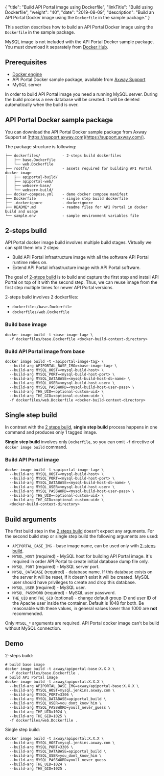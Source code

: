 {
  "title": "Build API Portal image using Dockerfile",
  "linkTitle": "Build using Dockerfile",
  "weight": "40",
  "date": "2019-08-09",
  "description": "Build an API Portal Docker image using the `Dockerfile` in the sample package."
}

This section describes how to build an API Portal Docker image using the `Dockerfile` in the sample package.

MySQL image is not included with the API Portal Docker sample package. You must download it separately from [Docker Hub](https://hub.docker.com/).

## Prerequisites

* [Docker engine](https://docs.docker.com/engine/)
* API Portal Docker sample package, available from [Axway Support](https://support.axway.com)
* MySQL server

In order to build API Portal image you need a running MySQL server. During the build process a new database will be created. It will be deleted automatically when the build is over.

## API Portal Docker sample package

You can download the API Portal Docker sample package from Axway Support at [https://support.axway.com](https://support.axway.com/).

The package structure is following:

```
├── dockerfiles/          - 2-steps build dockerfiles
│   ├── base.Dockerfile
│   └── web.Dockerfile
├── rootfs/               - assets required for building API Portal docker image
│   ├── apiportal-build/
│   ├── apiportal-web/
│   ├── webserv-base/
│   └── webserv-build/
├── docker-compose.yml    - demo docker compose manifest
├── Dockerfile            - single step build dockerfile
├── .dockerignore         - dockerignore
├── README*.md            - readme files for API Portal in docker build and usage
└── sample.env            - sample environment variables file
```

## 2-steps build

API Portal docker image build involves multiple build stages. Virtually we can split them into 2 steps:

* Build API Portal infrastructure image with all the software API Portal runtime relies on.
* Extend API Portal infrastructure image with API Portal software.

The goal of [2-steps build](#2-steps-build) is to build and capture the first step and install API Portal on top of it with the second step. Thus, we can reuse image from the first step multiple times for newer API Portal versions.

2-steps build involves 2 dockerfiles:

* `dockerfiles/base.Dockerfile`
* `dockerfiles/web.Dockerfile`

### Build base image

```
docker image build -t <base-image-tag> \
  -f dockerfiles/base.Dockerfile <docker-build-context-directory>
```

### Build API Portal image from base

```
docker image build -t <apiportal-image-tag> \
  --build-arg APIPORTAL_BASE_IMG=<base-image-tag> \
  --build-arg MYSQL_HOST=<mysql-build-host> \
  --build-arg MYSQL_PORT=<mysql-build-host-port> \
  --build-arg MYSQL_DATABASE=<mysql-build-host-db-name> \
  --build-arg MYSQL_USER=<mysql-build-host-user> \
  --build-arg MYSQL_PASSWORD=<mysql-build-host-user-pass> \
  --build-arg THE_UID=<optional-custom-uid> \
  --build-arg THE_GID=<optional-custom-uid> \
  -f dockerfiles/web.Dockerfile <docker-build-context-directory>
```

## Single step build

In contrast with the [2 steps build](#2-steps-build), **single step build** process happens in one command and produces only 1 tagged image.

**Single step build** involves only `Dockerfile`, so you can omit `-f` directive of `docker image build` command.

### Build API Portal image

```
docker image build -t <apiportal-image-tag> \
  --build-arg MYSQL_HOST=<mysql-build-host> \
  --build-arg MYSQL_PORT=<mysql-build-host-port> \
  --build-arg MYSQL_DATABASE=<mysql-build-host-db-name> \
  --build-arg MYSQL_USER=<mysql-build-host-user> \
  --build-arg MYSQL_PASSWORD=<mysql-build-host-user-pass> \
  --build-arg THE_UID=<optional-custom-uid> \
  --build-arg THE_GID=<optional-custom-uid> \
  <docker-build-context-directory>
```

## Build arguments

The first build step in the [2 steps build](#2-steps-build) doesn't expect any arguments. For the second build step or single step build the following arguments are used:

* `APIPORTAL_BASE_IMG` - base image name, can be used only with [2-steps build](#2-steps-build).
* `MYSQL_HOST` (required) - MySQL host for building API Portal image. It's required in order API Portal to create initial database dump file only.
* `MYSQL_PORT` (required) - MySQL server port.
* `MYSQL_DATABASE` (required) - database name. If this database exists on the server it will be reset, if it doesn't exist it will be created. MySQL user should have privileges to create and drop this database.
* `MYSQL_USER` (required) - MySQL user.
* `MYSQL_PASSWORD` (required) - MySQL user password.
* `THE_UID` and `THE_GID` (optional) - change default group ID and user ID of the Apache user inside the container. Default is 1048 for both. Be reasonable with these values, in general values lower than 1000 are **not** recommended.

Only `MYSQL_*` arguments are required. API Portal docker image can't be build without MySQL connection.

## Demo

2-steps build:

```
# build base image
docker image build -t axway/apiportal-base:X.X.X \
  -f dockerfiles/base.Dockerfile .
# build API Portal image
docker image build -t axway/apiportal:X.X.X \
  --build-arg APIPORTAL_BASE_IMG=axway/apiportal-base:X.X.X \
  --build-arg MYSQL_HOST=mysql.jenkins.axway.com \
  --build-arg MYSQL_PORT=3306 \
  --build-arg MYSQL_DATABASE=apiportal_build \
  --build-arg MYSQL_USER=you_dont_know_him \
  --build-arg MYSQL_PASSWORD=youll_never_guess \
  --build-arg THE_UID=1024 \
  --build-arg THE_GID=1025 \
  -f dockerfiles/web.Dockerfile .
```

Single step build:

```
docker image build -t axway/apiportal:X.X.X \
  --build-arg MYSQL_HOST=mysql.jenkins.axway.com \
  --build-arg MYSQL_PORT=3306 \
  --build-arg MYSQL_DATABASE=apiportal_build \
  --build-arg MYSQL_USER=you_dont_know_him \
  --build-arg MYSQL_PASSWORD=youll_never_guess
  --build-arg THE_UID=1024 \
  --build-arg THE_GID=1025 .
```
